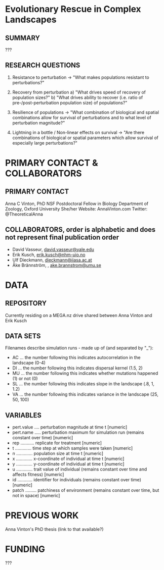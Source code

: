 # Evolutionary Rescue in Complex Landscapes

## SUMMARY

???


## RESEARCH QUESTIONS
1. Resistance to perturbation
-> "What makes populations resistant to perturbations?"

2. Recovery from perturbation
	a) "What drives speed of recovery of population sizes?"
	b) "What drives ability to recover (i.e. ratio of pre-/post-perturbation population size) of populations?"

3. Resilience of populations
 -> "What combination of biological and spatial combinations allow for survival of perturbations and to what level of perturbation magnitude?"

4. Lightning in a bottle / Non-linear effects on survival
-> "Are there combinations of biological or spatial parameters which allow survival of especially large perturbations?"

# PRIMARY CONTACT & COLLABORATORS
## PRIMARY CONTACT
Anna C Vinton, PhD
NSF Postdoctoral Fellow in Biology
Department of Zoology, Oxford University
She/her 
Website: AnnaVinton.com
Twitter: @TheoreticalAnna

## COLLABORATORS, order is alphabetic and does not represent final publication order
- David Vasseur, david.vasseur@yale.edu
- Erik Kusch, erik.kusch@nhm-uio.no
- Ulf Dieckmann, dieckmann@iiasa.ac.at
- Åke Brännström, , ake.brannstrom@umu.se

# DATA
## REPOSITORY
Currently residing on a MEGA.nz drive shared between Anna Vinton and Erik Kusch

## DATA SETS
Filenames describe simulation runs - made up of (and separated by "_"):
- AC ... the number following this indicates autocorrelation in the landscape (0-4)
- DI ... the number following this indicates dispersal kernel (1.5, 2)
- MU ... the number following this indicates whether mutations happened (1) or not (0)
- SL ... the number following this indicates slope in the landscape (.8, 1, 1.2)
- VA ... the number following this indicates variance in the landscape (25, 50, 100)

## VARIABLES
- pert.value .... perturbation magnitude at time t [numeric]
- pert.name ..... perturbation maximum for simulation run (remains constant over time) [numeric]
- rep ........... replicate for treatment [numeric]
- t ............. time step at which samples were taken [numeric]
- n ............. population size at time t [numeric]
- x ............. x-coordinate of individual at time t [numeric]
- y ............. y-coordinate of individual at time t [numeric]
- u ............. trait value of individual (remains constant over time and affects fitness) [numeric]
- id ............ identifier for individuals (remains constant over time) [numeric]
- patch ......... patchiness of environment (remains constant over time, but not in space) [numeric]

# PREVIOUS WORK
Anna Vinton's PhD thesis (link to that available?)

# FUNDING
???
